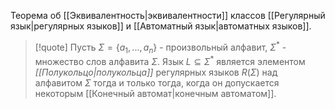 Теорема об [[Эквивалентность|эквивалентности]] классов [[Регулярный язык|регулярных языков]] и [[Автоматный язык|автоматных языков]].

> [!quote]
Пусть $\Sigma = \{ a_1, ... , a_n \}$ - произвольный алфавит, $\Sigma^*$ - множество слов алфавита $\Sigma$. Язык $L \subseteq \Sigma^*$ является элементом *[[Полукольцо|полукольца]]* регулярных языков $R(\Sigma)$ над алфавитом $\Sigma$ тогда и только тогда, когда он допускается некоторым [[Конечный автомат|конечным автоматом]].

